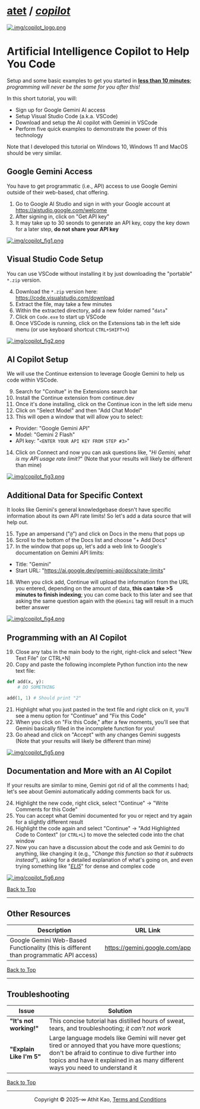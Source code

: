 # [atet](https://github.com/atet) / [**_copilot_**](https://github.com/atet/copilot/blob/main/README.md#atet--copilot)

[![.img/copilot_logo.png](.img/copilot_logo.png)](#nolink)

# Artificial Intelligence Copilot to Help You Code

Setup and some basic examples to get you started in <u><b>less than 10 minutes</b></u>; *programming will never be the same for you after this!*

In this short tutorial, you will:
- Sign up for Google Gemini AI access
- Setup Visual Studio Code (a.k.a. VSCode)
- Download and setup the AI copilot with Gemini in VSCode
- Perform five quick examples to demonstrate the power of this technology

Note that I developed this tutorial on Windows 10, Windows 11 and MacOS should be very similar.

## Google Gemini Access

You have to get programmatic (i.e., API) access to use Google Gemini outside of their web-based, chat offering.

1. Go to Google AI Studio and sign in with your Google account at https://aistudio.google.com/welcome
2. After signing in, click on "Get API key"
3. It may take up to 30 seonds to generate an API key, copy the key down for a later step, **do not share your API key**

[![.img/copilot_fig1.png](.img/copilot_fig1.png)](#nolink)

## Visual Studio Code Setup

You can use VSCode without installing it by just downloading the "portable" `*.zip` version.

4. Download the `*.zip` version here: https://code.visualstudio.com/download
5. Extract the file, may take a few minutes
6. Within the extracted directory, add a new folder named "`data`"
7. Click on `Code.exe` to start up VSCode
8. Once VSCode is running, click on the Extensions tab in the left side menu (or use keyboard shortcut `CTRL+SHIFT+X`)

[![.img/copilot_fig2.png](.img/copilot_fig2.png)](#nolink)

## AI Copilot Setup

We will use the Continue extension to leverage Google Gemini to help us code within VSCode.

9. Search for "Conitue" in the Extensions search bar
10. Install the Continue extension from continue.dev
11. Once it's done installing, click on the Continue icon in the left side menu
12. Click on "Select Model" and then "Add Chat Model"
13. This will open a window that will allow you to select:
   - Provider: "Google Gemini API"
   - Model: "Gemini 2 Flash"
   - API key: "`<ENTER YOUR API KEY FROM STEP #3>`"
14. Click on Connect and now you can ask questions like, "*Hi Gemini, what is my API usage rate limit?*" (Note that your results will likely be different than mine)

[![.img/copilot_fig3.png](.img/copilot_fig3.png)](#nolink)

## Additional Data for Specific Context

It looks like Gemini's general knowledgebase doesn't have specific information about its own API rate limits! So let's add a data source that will help out.

15. Type an ampersand ("`@`") and click on Docs in the menu that pops up
16. Scroll to the bottom of the Docs list and choose "+ Add Docs"
17. In the window that pops up, let's add a web link to Google's documentation on Gemini API limits:
   - Title: "Gemini"
   - Start URL: "https://ai.google.dev/gemini-api/docs/rate-limits"
18. When you click add, Continue will upload the information from the URL you entered, depending on the amount of data, **this can take >5 minutes to finish indexing**; you can come back to this later and see that asking the same question again with the `@Gemini` tag will result in a much better answer

[![.img/copilot_fig4.png](.img/copilot_fig4.png)](#nolink)

## Programming with an AI Copilot

19. Close any tabs in the main body to the right, right-click and select "New Text File" (or CTRL+N)
20. Copy and paste the following incomplete Python function into the new text file:

```python
def add(x, y):
    # DO SOMETHING

add(1, 1) # Should print "2"
```

21. Highlight what you just pasted in the text file and right click on it, you'll see a menu option for "Continue" and "Fix this Code"
22. When you click on "Fix this Code," after a few moments, you'll see that Gemini basically filled in the incomplete function for you!
23. Go ahead and click on "Accept" with any changes Gemini suggests (Note that your results will likely be different than mine)

[![.img/copilot_fig5.png](.img/copilot_fig5.png)](#nolink)

## Documentation and More with an AI Copilot

If your results are similar to mine, Gemini got rid of all the comments I had; let's see about Gemini automatically adding comments back for us.

24. Highlight the new code, right click, select "Continue" → "Write Comments for this Code" 
25. You can accept what Gemini documented for you or reject and try again for a slightly different result
26. Highlight the code again and select "Continue" → "Add Highlighted Code to Context" (or `CTRL+L`) to move the selected code into the chat window
17. Now you can have a discussion about the code and ask Gemini to do anything, like changing it (e.g., "*Change this function so that it subtracts instead*"), asking for a detailed explanation of what's going on, and even trying something like "*[ELI5](https://www.reddit.com/r/explainlikeimfive)*" for dense and complex code

[![.img/copilot_fig6.png](.img/copilot_fig6.png)](#nolink)

[Back to Top](#table-of-contents)

----------------------------------------------------------------------------

## Other Resources

**Description** | **URL Link**
--- | ---
Google Gemini Web-Based Functionality (this is different than programmatic API access) | https://gemini.google.com/app

[Back to Top](#table-of-contents)

----------------------------------------------------------------------------

## Troubleshooting

Issue | Solution
--- | ---
**"It's not working!"** | This concise tutorial has distilled hours of sweat, tears, and troubleshooting; _it can't not work_
**"Explain Like I'm 5"** | Large language models like Gemini will never get tired or annoyed that you have more questions; don't be afraid to continue to dive further into topics and have it explained in as many different ways you need to understand it

[Back to Top](#table-of-contents)

----------------------------------------------------------------------------

<p align="center">Copyright © 2025-∞ Athit Kao, <a href="http://www.athitkao.com/tos.html" target="_blank">Terms and Conditions</a></p>